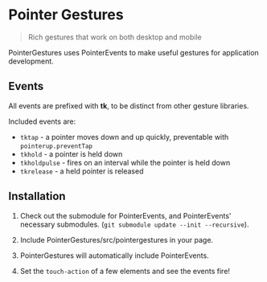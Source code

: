 # Pointer Gestures
> Rich gestures that work on both desktop and mobile

PointerGestures uses PointerEvents to make useful gestures for application
development.

## Events

All events are prefixed with **tk**, to be distinct from other gesture
libraries.

Included events are:
- `tktap` - a pointer moves down and up quickly, preventable with
  `pointerup.preventTap`
- `tkhold` - a pointer is held down
- `tkholdpulse` - fires on an interval while the pointer is held down
- `tkrelease` - a held pointer is released

## Installation

1. Check out the submodule for PointerEvents, and PointerEvents' necessary
submodules. (`git submodule update --init --recursive`).

2. Include PointerGestures/src/pointergestures in your page.

3. PointerGestures will automatically include PointerEvents.

4. Set the `touch-action` of a few elements and see the events fire!
